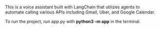This is a voice assistant built with LangChain that utilizes agents to automate calling various APIs including Gmail, Uber, and Google Calendar.

To run the project, run app.py with **python3 -m app** in the terminal.
